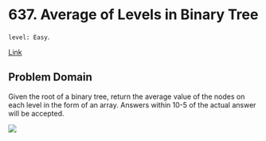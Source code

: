# 637. Average of Levels in Binary Tree

`level: Easy`.

[Link](https://leetcode.com/problems/average-of-levels-in-binary-tree/)

## Problem Domain

Given the root of a binary tree, return the average value of the nodes on each level in the form of an array. Answers within 10-5 of the actual answer will be accepted.

![](https://assets.leetcode.com/uploads/2021/03/09/avg1-tree.jpg)
